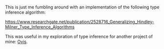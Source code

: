 This is just me fumbling around with an implementation of the following type inference algorithm:

https://www.researchgate.net/publication/2528716_Generalizing_Hindley-Milner_Type_Inference_Algorithms

This was useful in my exploration of type inference for another project of mine: [Ovis](https://github.com/cronokirby/ovis).

